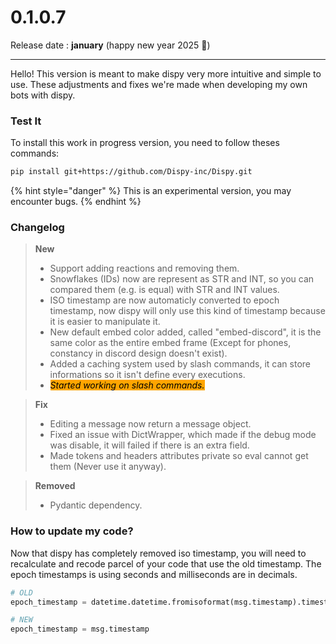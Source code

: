 # 0.1.0.7

Release date : **january** (happy new year 2025 🎉)

***

Hello! This version is meant to make dispy very more intuitive and simple to use. These adjustments and fixes we're made when developing my own bots with dispy.

### Test It

To install this work in progress version, you need to follow theses commands:

```sh
pip install git+https://github.com/Dispy-inc/Dispy.git
```

{% hint style="danger" %}
This is an experimental version, you may encounter bugs.
{% endhint %}

### Changelog

> **New**
>
> * Support adding reactions and removing them.
> * Snowflakes (IDs) now are represent as STR and INT, so you can compared them (e.g. is equal) with STR and INT values.
> * ISO timestamp are now automaticly converted to epoch timestamp, now dispy will only use this kind of timestamp because it is easier to manipulate it.
> * New default embed color added, called "embed-discord", it is the same color as the entire embed frame (Except for phones, constancy in discord design doesn't exist).
> * Added a caching system used by slash commands, it can store informations so it isn't define every executions.
> * _<mark style="background-color:orange;">Started working on slash commands.</mark>_

> **Fix**
>
> * Editing a message now return a message object.
> * Fixed an issue with DictWrapper, which made if the debug mode was disable, it will failed if there is an extra field.
> * Made tokens and headers attributes private so eval cannot get them (Never use it anyway).

> **Removed**
>
> * Pydantic dependency.

### How to update my code?

Now that dispy has completely removed iso timestamp, you will need to recalculate and recode parcel of your code that use the old timestamp. The epoch timestamps is using seconds and milliseconds are in decimals.

```python
# OLD
epoch_timestamp = datetime.datetime.fromisoformat(msg.timestamp).timestamp()

# NEW
epoch_timestamp = msg.timestamp
```
